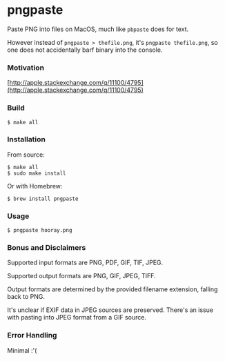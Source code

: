 pngpaste
========

Paste PNG into files on MacOS, much like `pbpaste` does for text.

However instead of `pngpaste > thefile.png`, it's `pngpaste thefile.png`,
so one does not accidentally barf binary into the console.

### Motivation

[http://apple.stackexchange.com/q/11100/4795](http://apple.stackexchange.com/q/11100/4795)

### Build

    $ make all

### Installation

From source:

    $ make all
    $ sudo make install

Or with Homebrew:

    $ brew install pngpaste

### Usage

    $ pngpaste hooray.png

### Bonus and Disclaimers

Supported input formats are PNG, PDF, GIF, TIF, JPEG.

Supported output formats are PNG, GIF, JPEG, TIFF.

Output formats are determined by the provided filename extension,
falling back to PNG.

It's unclear if EXIF data in JPEG sources are preserved. There's an
issue with pasting into JPEG format from a GIF source.

### Error Handling

Minimal :'(

